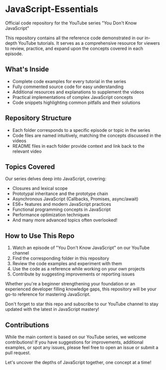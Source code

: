 
# JavaScript-Essentials

Official code repository for the YouTube series "You Don't Know JavaScript"

This repository contains all the reference code demonstrated in our in-depth YouTube tutorials. It serves as a comprehensive resource for viewers to review, practice, and expand upon the concepts covered in each episode.

## What's Inside

- Complete code examples for every tutorial in the series
- Fully commented source code for easy understanding
- Additional resources and explanations to supplement the videos
- Practical implementations of complex JavaScript concepts
- Code snippets highlighting common pitfalls and their solutions

## Repository Structure

- Each folder corresponds to a specific episode or topic in the series
- Code files are named intuitively, matching the concepts discussed in the videos
- README files in each folder provide context and link back to the relevant video

## Topics Covered

Our series delves deep into JavaScript, covering:

- Closures and lexical scope
- Prototypal inheritance and the prototype chain
- Asynchronous JavaScript (Callbacks, Promises, async/await)
- ES6+ features and modern JavaScript practices
- Functional programming concepts in JavaScript
- Performance optimization techniques
- And many more advanced topics often overlooked!

## How to Use This Repo

1. Watch an episode of "You Don't Know JavaScript" on our YouTube channel
2. Find the corresponding folder in this repository
3. Review the code examples and experiment with them
4. Use the code as a reference while working on your own projects
5. Contribute by suggesting improvements or reporting issues

Whether you're a beginner strengthening your foundation or an experienced developer filling knowledge gaps, this repository will be your go-to reference for mastering JavaScript.

Don't forget to star this repo and subscribe to our YouTube channel to stay updated with the latest in JavaScript mastery!

## Contributions

While the main content is based on our YouTube series, we welcome contributions! If you have suggestions for improvements, additional examples, or spot any issues, please feel free to open an issue or submit a pull request.

Let's uncover the depths of JavaScript together, one concept at a time!
